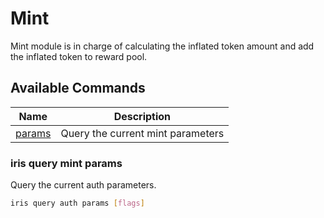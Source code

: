 # Mint

Mint module is in charge of calculating the inflated token amount and add the inflated token to reward pool.

## Available Commands

| Name                                | Description                       |
| ----------------------------------- | --------------------------------- |
| [params](#iris-query-mint-params)   | Query the current mint parameters |


### iris query mint params

Query the current auth parameters.

```bash
iris query auth params [flags]
```